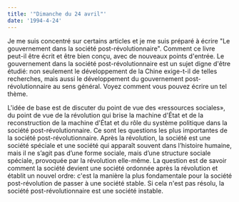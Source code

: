 ```yaml
---
title: '"Dimanche du 24 avril"'
date: '1994-4-24'
---
```


Je me suis concentré sur certains articles et je me suis préparé à écrire "Le gouvernement dans la société post-révolutionnaire". Comment ce livre peut-il être écrit et être bien conçu, avec de nouveaux points d'entrée. Le gouvernement dans la société post-révolutionnaire est un sujet digne d'être étudié: non seulement le développement de la Chine exige-t-il de telles recherches, mais aussi le développement du gouvernement post-révolutionnaire au sens général. Voyez comment vous pouvez écrire un tel thème.

L'idée de base est de discuter du point de vue des «ressources sociales», du point de vue de la révolution qui brise la machine d'État et de la reconstruction de la machine d'État et du rôle du système politique dans la société post-révolutionnaire. Ce sont les questions les plus importantes de la société post-révolutionnaire. Après la révolution, la société est une société spéciale et une société qui apparaît souvent dans l’histoire humaine, mais il ne s’agit pas d’une forme sociale, mais d’une structure sociale spéciale, provoquée par la révolution elle-même. La question est de savoir comment la société devient une société ordonnée après la révolution et établit un nouvel ordre: c'est la manière la plus fondamentale pour la société post-révolution de passer à une société stable. Si cela n'est pas résolu, la société post-révolutionnaire est une société instable.

